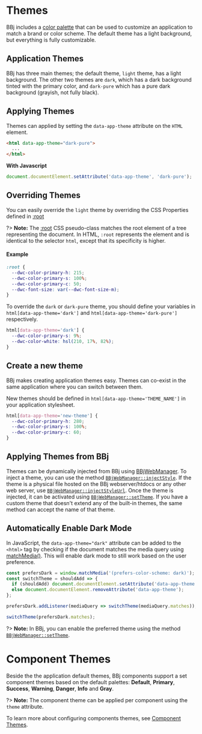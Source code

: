 # Themes

BBj includes a [color palette](/theme-engine/colors?id=the-palette) that can be used to customize an application to match a brand or color scheme. The default theme has a light background, but everything is fully customizable.

## Application Themes

BBj has three main themes; the default theme, `light` theme, has a light background. The other two themes are `dark`, which has a dark background tinted with the primary color, and `dark-pure` which has a pure dark background (grayish, not fully black).

## Applying Themes

Themes can applied by setting the `data-app-theme` attribute on the `HTML` element.

```html
<html data-app-theme="dark-pure">
  ...
</html>
```

**With Javascript**

```javascript
document.documentElement.setAttribute('data-app-theme', 'dark-pure');
```

## Overriding Themes

You can easily override the `light` theme by overriding the CSS Properties defined in [:root](https://developer.mozilla.org/en-US/docs/Web/CSS/:root)

?> **Note:** The [:root](https://developer.mozilla.org/en-US/docs/Web/CSS/:root) CSS pseudo-class matches the root element of a tree representing the document. In HTML, `:root` represents the <html> element and is identical to the selector `html`, except that its specificity is higher.

#### Example

```css
:root {
  --dwc-color-primary-h: 215;
  --dwc-color-primary-s: 100%;
  --dwc-color-primary-c: 50;
  --dwc-font-size: var(--dwc-font-size-m);
}
```

To override the `dark` or `dark-pure` theme, you should define your variables in `html[data-app-theme='dark']` and `html[data-app-theme='dark-pure']` respectively.

```css
html[data-app-theme='dark'] {
  --dwc-color-primary-s: 9%;
  --dwc-color-white: hsl(210, 17%, 82%);
}
```

## Create a new theme

BBj makes creating application themes easy. Themes can co-exist in the same application where you can switch between them.

New themes should be defined in `html[data-app-theme='THEME_NAME']` in your application stylesheet.

```css
html[data-app-theme='new-theme'] {
  --dwc-color-primary-h: 280;
  --dwc-color-primary-s: 100%;
  --dwc-color-primary-c: 60;
}
```

## Applying Themes from BBj

Themes can be dynamically injected from BBj using [BBjWebManager](https://documentation.basis.cloud/BASISHelp/WebHelp/bui/BBjBuiManager/bbjbuimanager.htm). To inject a theme, you can use the method [`BBjWebManager::injectStyle`](https://documentation.basis.cloud/BASISHelp/WebHelp/bui/BBjBuiManager/BBjBuiManager_injectStyle.htm). If the theme is a physical file hosted on the BBj webserver/htdocs or any other web server, use [`BBjWebManager::injectStyleUrl`](https://documentation.basis.cloud/BASISHelp/WebHelp/bui/BBjBuiManager/BBjBuiManager_injectStyleUrl.htm). Once the theme is injected, it can be activated using [`BBjWebManager::setTheme`](https://documentation.basis.cloud/BASISHelp/WebHelp/bui/BBjBuiManager/BBjWebManager_setTheme.htm). If you have a custom theme that doesn't extend any of the built-in themes, the same method can accept the name of that theme.


## Automatically Enable Dark Mode

In JavaScript, the `data-app-theme="dark"` attribute can be added to the `<html>` tag by checking if the document matches the media query using [matchMedia()](https://developer.mozilla.org/en-US/docs/Web/API/Window/matchMedia). This will enable dark mode to still work based on the user preference.

```js
const prefersDark = window.matchMedia('(prefers-color-scheme: dark)');
const switchTheme = shouldAdd => {
  if (shouldAdd) document.documentElement.setAttribute('data-app-theme', 'dark');
  else document.documentElement.removeAttribute('data-app-theme');
};

prefersDark.addListener(mediaQuery => switchTheme(mediaQuery.matches));

switchTheme(prefersDark.matches);
```

?> **Note:** In BBj, you can enable the preferred theme using the method [`BBjWebManager::setTheme`](https://documentation.basis.cloud/BASISHelp/WebHelp/bui/BBjBuiManager/BBjWebManager_setTheme.htm).

# Component Themes

Beside the the application default themes, BBj components support a set component themes based on the default palettes: **Default**, **Primary**, **Success**, **Warning**, **Danger**, **Info** and **Gray**.

?> **Note:** The component theme can be applied per component using the `theme` attribute.

To learn more about configuring components themes, see [Component Themes](theme-engine/colors?id=component-themes).
